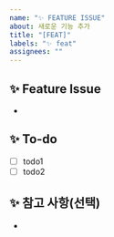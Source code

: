 ```yaml
---
name: "✨ FEATURE ISSUE"
about: 새로운 기능 추가
title: "[FEAT]"
labels: "✨ feat"
assignees: ""
---
```


<!-- 이슈 이름: [FEAT] 기능 내용 상세 -->
<!-- Assignees 본인으로 필수 등록 -->

## ✨ Feature Issue

<!-- 관련 이슈에 대해 간략히 설명해 주세요 -->

-

## ✨ To-do

<!-- 해야 할 일들을 적어 주세요 -->

- [ ] todo1
- [ ] todo2

## ✨ 참고 사항(선택)

<!-- 참고할 만한 자료나 사항(ex. 기한 등)이 있다면 첨부해 주세요 -->

-
